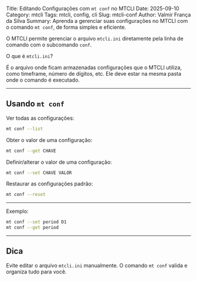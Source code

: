 Title: Editando Configurações com `mt conf` no MTCLI
Date: 2025-09-10
Category: mtcli
Tags: mtcli, config, cli
Slug: mtcli-conf
Author: Valmir França da Silva
Summary: Aprenda a gerenciar suas configurações no MTCLI com o comando `mt conf`, de forma simples e eficiente.

O MTCLI permite gerenciar o arquivo `mtcli.ini` diretamente pela linha de comando com o subcomando `conf`.
  
O que é `mtcli.ini`?
  
É o arquivo onde ficam armazenadas configurações que o MTCLI utiliza, como timeframe, número de dígitos, etc. Ele deve estar na mesma pasta onde o comando é executado.
  
---
  
## Usando `mt conf`
  
Ver todas as configurações:
  
```bash
mt conf --list
```
  
Obter o valor de uma configuração:
  
```bash
mt conf --get CHAVE
```
  
Definir/alterar o valor de uma configuração:
  
```bash
mt conf --set CHAVE VALOR
```
  
Restaurar as configurações padrão:
  
```bash
mt conf --reset
```
  
---
  
Exemplo:
  
```bash
mt conf --set period D1
mt conf --get period
```
  
---
  
## Dica
  
Evite editar o arquivo `mtcli.ini` manualmente. O comando `mt conf` valida e organiza tudo para você.  
  
